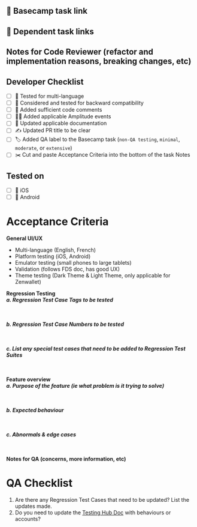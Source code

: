 ## 🔗 Basecamp task link


## 🔗 Dependent task links


## Notes for Code Reviewer (refactor and implementation reasons, breaking changes, etc)


## Developer Checklist
- [ ] 🧪 Tested for multi-language
- [ ] 🔁 Considered and tested for backward compatibility
- [ ] 💬 Added sufficient code comments
- [ ] 🧑‍💻 Added applicable Amplitude events
- [ ] 📃 Updated applicable documentation
- [ ] ✍ Updated PR title to be clear
- [ ] 🏷️ Added QA label to the Basecamp task (`non-QA testing`, `minimal`, `moderate`, or `extensive`)
- [ ] ✂️ Cut and paste Acceptance Criteria into the bottom of the task Notes

## Tested on
- [ ] 🍏 iOS
- [ ] 🤖 Android

# Acceptance Criteria
**General UI/UX**
- Multi-language (English, French)
- Platform testing (iOS, Android)
- Emulator testing (small phones to large tablets)
- Validation (follows FDS doc, has good UX)
- Theme testing (Dark Theme & Light Theme, only applicable for Zenwallet)

**Regression Testing**<br>
_**a. Regression Test Case Tags to be tested**_<br><br><br>


_**b. Regression Test Case Numbers to be tested**_<br><br><br>


_**c. List any special test cases that need to be added to Regression Test Suites**_<br><br><br>



**Feature overview**<br>
_**a. Purpose of the feature (ie what problem is it trying to solve)**_<br><br><br>

_**b. Expected behaviour**_<br><br><br>

_**c. Abnormals & edge cases**_<br><br><br>


**Notes for QA (concerns, more information, etc)**<br>

# QA Checklist
1. Are there any Regression Test Cases that need to be updated? List the updates made.
2. Do you need to update the [Testing Hub Doc](https://sites.google.com/paymentsource.ca/services/development/testing-expected-behaviour) with behaviours or accounts?
